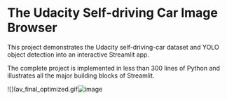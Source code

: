 # The Udacity Self-driving Car Image Browser
This project demonstrates the Udacity self-driving-car dataset and YOLO object detection into an interactive Streamlit app.

The complete project is implemented in less than 300 lines of Python and illustrates all the major building blocks of Streamlit.

![](av_final_optimized.gif![image](https://user-images.githubusercontent.com/73341206/115956933-45495300-a51d-11eb-832a-2096158e8825.png)
